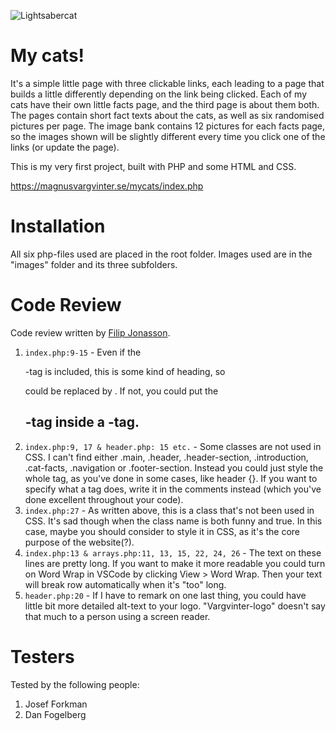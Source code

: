 ![Lightsabercat](https://media.giphy.com/media/xBAreNGk5DapO/giphy.gif)

# My cats!

It's a simple little page with three clickable links, each leading to a page that builds a little differently depending on the link being clicked. Each of my cats have their own little facts page, and the third page is about them both. The pages contain short fact texts about the cats, as well as six randomised pictures per page. The image bank contains 12 pictures for each facts page, so the images shown will be slightly different every time you click one of the links (or update the page).

This is my very first project, built with PHP and some HTML and CSS.

https://magnusvargvinter.se/mycats/index.php

# Installation

All six php-files used are placed in the root folder. Images used are in the "images" folder and its three subfolders.

# Code Review

Code review written by [Filip Jonasson](https://github.com/filjon2001).

1. `index.php:9-15` - Even if the <p>-tag is included, this is some kind of heading, so <article> could be replaced by <heading>. If not, you could put the <h2>-tag inside a <heading>-tag.
2. `index.php:9, 17 & header.php: 15 etc.` - Some classes are not used in CSS. I can't find either .main, .header, .header-section, .introduction, .cat-facts, .navigation or .footer-section. Instead you could just style the whole tag, as you've done in some cases, like header {}. If you want to specify what a tag does, write it in the comments instead (which you've done excellent throughout your code).
3. `index.php:27` - As written above, this is a class that's not been used in CSS. It's sad though when the class name is both funny and true. In this case, maybe you should consider to style it in CSS, as it's the core purpose of the website(?).
4. `index.php:13 & arrays.php:11, 13, 15, 22, 24, 26` - The text on these lines are pretty long. If you want to make it more readable you could turn on Word Wrap in VSCode by clicking View > Word Wrap. Then your text will break row automatically when it's "too" long.
5. `header.php:20` - If I have to remark on one last thing, you could have little bit more detailed alt-text to your logo. "Vargvinter-logo" doesn't say that much to a person using a screen reader.

# Testers

Tested by the following people:

1. Josef Forkman
2. Dan Fogelberg
